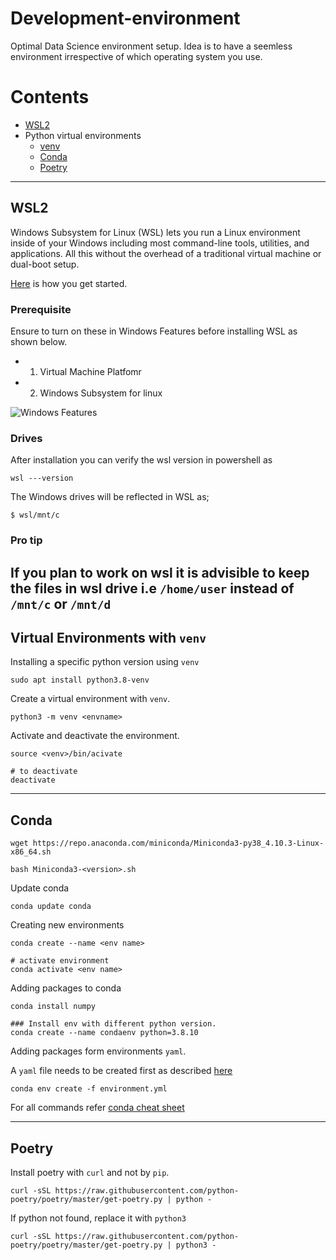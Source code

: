 # Development-environment
Optimal Data Science environment setup. Idea is to have a seemless environment irrespective of which operating system you use. 

# Contents
- [WSL2](#wsl2)
- Python virtual environments
  - [venv](#virtual-environments-with-venv)
  - [Conda](#conda)
  - [Poetry](#poetry)
  
---
## WSL2
Windows Subsystem for Linux (WSL) lets you run a Linux environment inside of your Windows including most command-line tools, utilities, and applications. All this without the overhead of a traditional virtual machine or dual-boot setup.

[Here](https://docs.microsoft.com/en-us/learn/modules/get-started-with-windows-subsystem-for-linux/) is how you get started. 

### Prerequisite
Ensure to turn on these in Windows Features before installing WSL as shown below.
- 1. Virtual Machine Platfomr
- 2. Windows Subsystem for linux


![Windows Features](img/win_features.jpg)

### Drives 
After installation you can verify the wsl version in powershell as 

```shell
wsl ---version
```

The Windows drives will be reflected in WSL as;
```
$ wsl/mnt/c 
```

### Pro tip
If you plan to work on wsl it is advisible to keep the files in wsl drive i.e `/home/user` instead of `/mnt/c` or `/mnt/d`
---

## Virtual Environments with `venv`
Installing a specific python version using `venv`

```shell
sudo apt install python3.8-venv    
```

Create a virtual environment with `venv`. 

```shell
python3 -m venv <envname>
```

Activate and deactivate the environment. 
```shell
source <venv>/bin/acivate

# to deactivate
deactivate
```
---
## Conda

```shell
wget https://repo.anaconda.com/miniconda/Miniconda3-py38_4.10.3-Linux-x86_64.sh

bash Miniconda3-<version>.sh
```

Update conda
```shell
conda update conda
```

Creating new environments
```shell
conda create --name <env name>

# activate environment
conda activate <env name>
```

Adding packages to conda
```shell
conda install numpy
```

```
### Install env with different python version. 
conda create --name condaenv python=3.8.10
```

Adding packages form environments `yaml`. 

A `yaml` file needs to be created first as described [here](https://docs.conda.io/projects/conda/en/latest/user-guide/tasks/manage-environments.html#create-env-file-manually)

```
conda env create -f environment.yml
```


For all commands refer [conda cheat sheet](https://docs.conda.io/projects/conda/en/latest/user-guide/cheatsheet.html)

---

## Poetry
Install poetry with `curl` and not by `pip`. 

```shell
curl -sSL https://raw.githubusercontent.com/python-poetry/poetry/master/get-poetry.py | python -
```

If python not found, replace it with `python3`
```shell
curl -sSL https://raw.githubusercontent.com/python-poetry/poetry/master/get-poetry.py | python3 -
```

